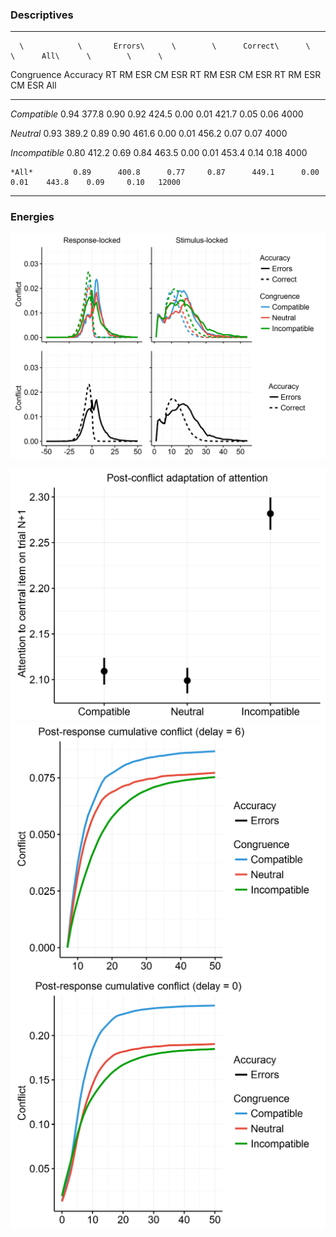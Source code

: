 

### Descriptives

--------------------------------------------------------------------------------------------------------------------
      \            \       Errors\      \        \      Correct\      \        \      All\      \        \      \   
  Congruence    Accuracy      RT      RM ESR   CM ESR      RT       RM ESR   CM ESR    RT     RM ESR   CM ESR   All 
-------------- ---------- ---------- -------- -------- ----------- -------- -------- ------- -------- -------- -----
 *Compatible*     0.94      377.8      0.90     0.92      424.5      0.00     0.01    421.7    0.05     0.06   4000 

  *Neutral*       0.93      389.2      0.89     0.90      461.6      0.00     0.01    456.2    0.07     0.07   4000 

*Incompatible*    0.80      412.2      0.69     0.84      463.5      0.00     0.01    453.4    0.14     0.18   4000 

    *All*         0.89      400.8      0.77     0.87      449.1      0.00     0.01    443.8    0.09     0.10   12000
--------------------------------------------------------------------------------------------------------------------

### Energies


![](outputs/figures/4resp_flankers_6000_trials_per_cond_balanced_by_congruenceunnamed-chunk-2-1.png)<!-- -->


![](outputs/figures/4resp_flankers_6000_trials_per_cond_balanced_by_congruenceunnamed-chunk-3-1.png)<!-- -->![](outputs/figures/4resp_flankers_6000_trials_per_cond_balanced_by_congruenceunnamed-chunk-3-2.png)<!-- -->![](outputs/figures/4resp_flankers_6000_trials_per_cond_balanced_by_congruenceunnamed-chunk-3-3.png)<!-- -->
